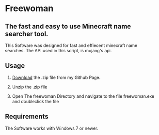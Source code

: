 # Freewoman
## The fast and easy to use Minecraft name searcher tool.
This Software was designed for fast and effiecent minecraft name searches. 
The API used in this script, is mojang's api.

## Usage
1. [Download](https://github.com/Mx77u/freewoman/releases) the .zip file from my Github Page.

2. Unzip the .zip file

3. Open The freewoman Directory and navigate to the file freewoman.exe and doubleclick the file

## Requirements
The Software works with Windows 7 or newer.
